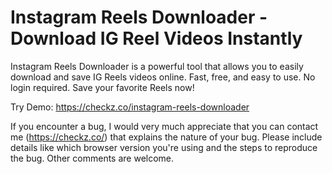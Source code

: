 # Instagram Reels Downloader - Download IG Reel Videos Instantly
Instagram Reels Downloader is a powerful tool that allows you to easily download and save IG Reels videos online. Fast, free, and easy to use. No login required. Save your favorite Reels now!

Try Demo: https://checkz.co/instagram-reels-downloader

If you encounter a bug, I would very much appreciate that you can contact me (https://checkz.co/) that explains the nature of your bug. Please include details like which browser version you're using and the steps to reproduce the bug. Other comments are welcome.
